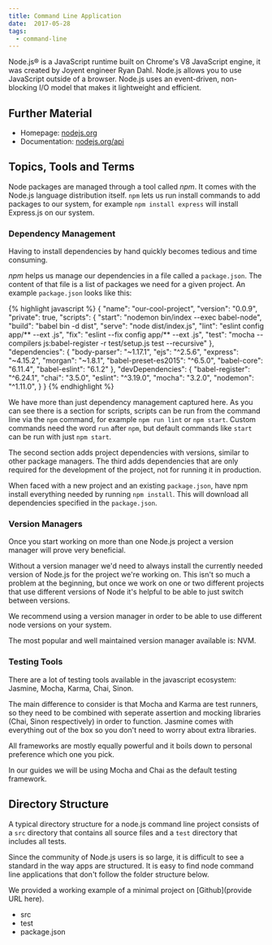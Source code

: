 ```yaml
---
title: Command Line Application
date:  2017-05-28
tags:
  - command-line
---
```


Node.js® is a JavaScript runtime built on Chrome's V8 JavaScript engine, it was created by Joyent engineer Ryan Dahl.
Node.js allows you to use JavaScript outside of a browser.
Node.js uses an event-driven, non-blocking I/O model that makes it lightweight and efficient.


## Further Material

- Homepage: [nodejs.org](https://nodejs.org/)
- Documentation: [nodejs.org/api](https://nodejs.org/api)


## Topics, Tools and Terms

Node packages are managed through a tool called _npm_. It comes with the Node.js language distribution itself.
`npm` lets us run install commands to add packages to our system, for example `npm install express` will install Express.js on our system.


### Dependency Management

Having to install dependencies by hand quickly becomes tedious and time consuming.

_npm_ helps us manage our dependencies in a file called a `package.json`.
The content of that file is a list of packages we need for a given project.
An example `package.json` looks like this:

{% highlight javascript %}
{
  "name": "our-cool-project",
  "version": "0.0.9",
  "private": true,
  "scripts": {
    "start": "nodemon bin/index --exec babel-node",
    "build": "babel bin -d dist",
    "serve": "node dist/index.js",
    "lint": "eslint config app/** --ext .js",
    "fix": "eslint --fix config app/** --ext .js",
    "test": "mocha --compilers js:babel-register -r test/setup.js test --recursive"
  },
  "dependencies": {
    "body-parser": "~1.17.1",
    "ejs": "^2.5.6",
    "express": "~4.15.2",
    "morgan": "~1.8.1",
    "babel-preset-es2015": "^6.5.0",
    "babel-core": "6.11.4",
    "babel-eslint": "6.1.2"
  },
  "devDependencies": {
    "babel-register": "^6.24.1",
    "chai": "3.5.0",
    "eslint": "^3.19.0",
    "mocha": "3.2.0",
    "nodemon": "^1.11.0",
  }
}
{% endhighlight %}

We have more than just dependency management captured here.
As you can see there is a section for scripts, scripts can be run from the command line via the `npm` command, for example `npm run lint` or `npm start`.
Custom commands need the word `run` after `npm`, but default commands like `start` can be run with just `npm start`.

The second section adds project dependencies with versions, similar to other package managers.
The third adds dependencies that are only required for the development of the project, not for running it in production.

When faced with a new project and an existing `package.json`, have npm install everything needed by running `npm install`.
This will download all dependencies specified in the `package.json`.


### Version Managers

Once you start working on more than one Node.js project a version manager will prove very beneficial.

Without a version manager we'd need to always install the currently needed version of Node.js for the project we're working on.
This isn't so much a problem at the beginning, but once we work on one or two different projects that use different versions of Node it's helpful to be able to just switch between versions.

We recommend using a version manager in order to be able to use different node versions on your system.

The most popular and well maintained version manager available is: NVM.


### Testing Tools

There are a lot of testing tools available in the javascript ecosystem: Jasmine, Mocha, Karma, Chai, Sinon.

The main difference to consider is that Mocha and Karma are test runners, so they need to be combined with seperate assertion and mocking libraries (Chai, Sinon respectively) in order to function.
Jasmine comes with everything out of the box so you don't need to worry about extra libraries.

All frameworks are mostly equally powerful and it boils down to personal preference which one you pick.

In our guides we will be using Mocha and Chai as the default testing framework.


## Directory Structure

A typical directory structure for a node.js command line project consists of a `src` directory that contains all source files and a `test` directory that includes all tests.

Since the community of Node.js users is so large, it is difficult to see a standard in the way apps are structured.
It is easy to find node command line applications that don't follow the folder structure below.

We provided a working example of a minimal project on [Github](provide URL here).

<ul class="directory-structure">
  <li class="directory">src</li>
  <li class="directory">test</li>
  <li class="json file">package.json</li>
</ul>


